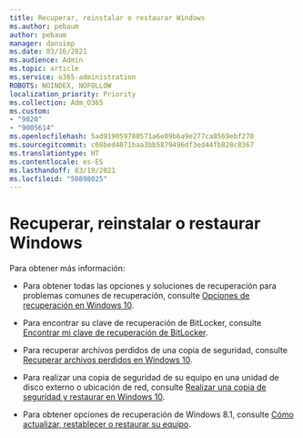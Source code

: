 ```yaml
---
title: Recuperar, reinstalar o restaurar Windows
ms.author: pebaum
author: pebaum
manager: dansimp
ms.date: 03/16/2021
ms.audience: Admin
ms.topic: article
ms.service: o365-administration
ROBOTS: NOINDEX, NOFOLLOW
localization_priority: Priority
ms.collection: Adm_O365
ms.custom:
- "9820"
- "9005614"
ms.openlocfilehash: 5ad919059780571a6e09b6a9e277ca8569ebf270
ms.sourcegitcommit: c08bed4071baa3bb5879496df3ed44fb828c8367
ms.translationtype: HT
ms.contentlocale: es-ES
ms.lasthandoff: 03/19/2021
ms.locfileid: "50898025"
---
```

# <a name="recover-reinstall-or-restore-windows"></a>Recuperar, reinstalar o restaurar Windows

Para obtener más información: 

- Para obtener todas las opciones y soluciones de recuperación para problemas comunes de recuperación, consulte [Opciones de recuperación en Windows 10](https://support.microsoft.com/windows/recovery-options-in-windows-10-31ce2444-7de3-818c-d626-e3b5a3024da5#bkmk_section7).

- Para encontrar su clave de recuperación de BitLocker, consulte [Encontrar mi clave de recuperación de BitLocker](https://support.microsoft.com/windows/find-my-bitlocker-recovery-key-fd2b3501-a4b9-61e9-f5e6-2a545ad77b3e).

- Para recuperar archivos perdidos de una copia de seguridad, consulte [Recuperar archivos perdidos en Windows 10](https://support.microsoft.com/windows/recover-lost-files-on-windows-10-61f5b28a-f5b8-3cc2-0f8e-a63cb4e1d4c4).

- Para realizar una copia de seguridad de su equipo en una unidad de disco externo o ubicación de red, consulte [Realizar una copia de seguridad y restaurar en Windows 10](https://support.microsoft.com/windows/backup-and-restore-in-windows-10-352091d2-bb9d-3ea3-ed18-52ef2b88cbef).

- Para obtener opciones de recuperación de Windows 8.1, consulte [Cómo actualizar, restablecer o restaurar su equipo](https://support.microsoft.com/windows/how-to-refresh-reset-or-restore-your-pc-51391d9a-eb0a-84a7-69e4-c2c1fbceb8dd).